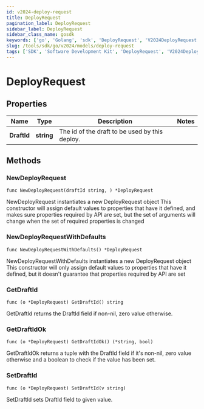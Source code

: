 ```yaml
---
id: v2024-deploy-request
title: DeployRequest
pagination_label: DeployRequest
sidebar_label: DeployRequest
sidebar_class_name: gosdk
keywords: ['go', 'Golang', 'sdk', 'DeployRequest', 'V2024DeployRequest'] 
slug: /tools/sdk/go/v2024/models/deploy-request
tags: ['SDK', 'Software Development Kit', 'DeployRequest', 'V2024DeployRequest']
---
```


# DeployRequest

## Properties

Name | Type | Description | Notes
------------ | ------------- | ------------- | -------------
**DraftId** | **string** | The id of the draft to be used by this deploy. | 

## Methods

### NewDeployRequest

`func NewDeployRequest(draftId string, ) *DeployRequest`

NewDeployRequest instantiates a new DeployRequest object
This constructor will assign default values to properties that have it defined,
and makes sure properties required by API are set, but the set of arguments
will change when the set of required properties is changed

### NewDeployRequestWithDefaults

`func NewDeployRequestWithDefaults() *DeployRequest`

NewDeployRequestWithDefaults instantiates a new DeployRequest object
This constructor will only assign default values to properties that have it defined,
but it doesn't guarantee that properties required by API are set

### GetDraftId

`func (o *DeployRequest) GetDraftId() string`

GetDraftId returns the DraftId field if non-nil, zero value otherwise.

### GetDraftIdOk

`func (o *DeployRequest) GetDraftIdOk() (*string, bool)`

GetDraftIdOk returns a tuple with the DraftId field if it's non-nil, zero value otherwise
and a boolean to check if the value has been set.

### SetDraftId

`func (o *DeployRequest) SetDraftId(v string)`

SetDraftId sets DraftId field to given value.



